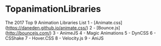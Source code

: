 # TopanimationLibraries

The 2017 Top 9 Animation Libraries List
1 - [Animate.css] (https://daneden.github.io/animate.css/)
2 - [Bounce.js] (http://bouncejs.com/)
3 - AnimeJS
4 - Magic Animations
5 - DynCSS
6 - CSShake
7 - Hover.CSS
8 - Velocity.js
9 - AniJS
